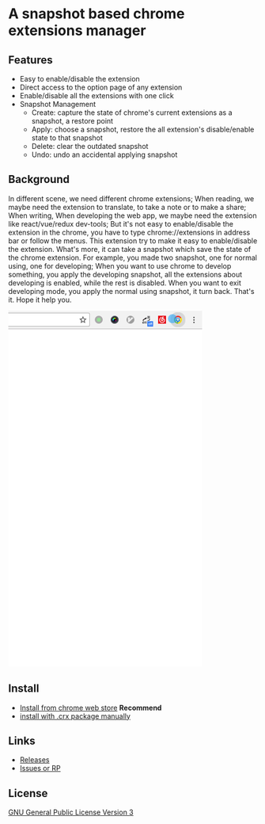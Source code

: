 # A snapshot based chrome extensions manager

## Features

- Easy to enable/disable the extension
- Direct access to the option page of any extension
- Enable/disable all the extensions with one click
- Snapshot Management
  - Create: capture the state of chrome's current extensions as a snapshot, a restore point
  - Apply: choose a snapshot, restore the all extension's disable/enable state to that snapshot
  - Delete: clear the outdated snapshot
  - Undo: undo an accidental applying snapshot

## Background

  In different scene, we need different chrome extensions; When reading, we maybe need the extension to translate, to take a note or to make a share; When writing, When developing the web app, we maybe need the extension like react/vue/redux dev-tools;
  But it's not easy to enable/disable the extension in the chrome, you have to type chrome://extensions in address bar or follow the menus. 
  This extension try to make it easy to enable/disable the extension. What's more, it can take a snapshot which save the state of the chrome extension. For example, you made two snapshot, one for normal using, one for developing; When you want to use chrome to develop something, you apply the developing snapshot, all the extensions about developing is enabled, while the rest is disabled. When you want to exit developing mode, you apply the normal using snapshot, it turn back.
  That's it. Hope it help you.

![demo](./docs/demo.gif)

## Install

 - [Install from chrome web store](https://chrome.google.com/webstore/detail/bcjfhbahclaolcbkdkckdnnenfeakhbk) **Recommend**
 - [install with .crx package manually](https://github.com/sigoden/chrome-extensions-manager/releases/latest)

## Links

 + [Releases](https://github.com/sigoden/netease-music-crx/releases)
 + [Issues or RP](https://github.com/sigoden/netease-music-crx/issues/new)


## License

[GNU General Public License Version 3](https://www.gnu.org/licenses/gpl.html)
